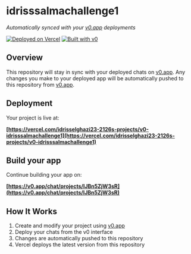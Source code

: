 # idrisssalmachallenge1

*Automatically synced with your [v0.app](https://v0.app) deployments*

[![Deployed on Vercel](https://img.shields.io/badge/Deployed%20on-Vercel-black?style=for-the-badge&logo=vercel)](https://vercel.com/idrisselghazi23-2126s-projects/v0-idrisssalmachallenge1)
[![Built with v0](https://img.shields.io/badge/Built%20with-v0.app-black?style=for-the-badge)](https://v0.app/chat/projects/IJBn5ZjW3sR)

## Overview

This repository will stay in sync with your deployed chats on [v0.app](https://v0.app).
Any changes you make to your deployed app will be automatically pushed to this repository from [v0.app](https://v0.app).

## Deployment

Your project is live at:

**[https://vercel.com/idrisselghazi23-2126s-projects/v0-idrisssalmachallenge1](https://vercel.com/idrisselghazi23-2126s-projects/v0-idrisssalmachallenge1)**

## Build your app

Continue building your app on:

**[https://v0.app/chat/projects/IJBn5ZjW3sR](https://v0.app/chat/projects/IJBn5ZjW3sR)**

## How It Works

1. Create and modify your project using [v0.app](https://v0.app)
2. Deploy your chats from the v0 interface
3. Changes are automatically pushed to this repository
4. Vercel deploys the latest version from this repository
